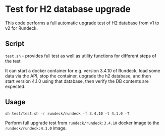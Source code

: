 # Test for H2 database upgrade

This code performs a full automatic upgrade test of H2 database from v1 to v2 for Rundeck.

## Script

`test.sh` - provides full test as well as utility functions for different steps of the test

It can start a docker container for e.g. version 3.4.10 of Rundeck, load some data via the API, 
stop the container, upgrade the h2 database, and then start version 4.1.0 using that database,
then verify the DB contents are expected.

## Usage

`sh test/test.sh -r rundeck/rundeck -f 3.4.10 -t 4.1.0 -T`

Perform full upgrade test from `rundeck/rundeck:3.4.10` docker image to the `rundeck/rundeck:4.1.0` image.

